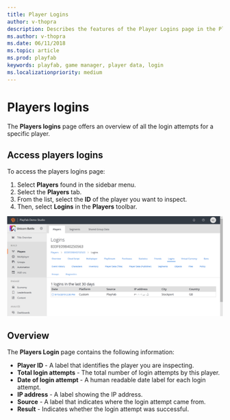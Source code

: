```yaml
---
title: Player Logins
author: v-thopra
description: Describes the features of the Player Logins page in the PlayFab Game Manager.
ms.author: v-thopra
ms.date: 06/11/2018
ms.topic: article
ms.prod: playfab
keywords: playfab, game manager, player data, login
ms.localizationpriority: medium
---
```


# Players logins

The **Players logins** page offers an overview of all the login attempts for a specific player.

## Access players logins

To access the players logins page:

1. Select **Players** found in the sidebar menu.
2. Select the  **Players** tab.
3. From the list, select the **ID** of the player you want to inspect.
4. Then, select **Logins** in the **Players** toolbar.

![Game Manager - Access Player Logins](media/tutorials/game-manager-access-player-logins.png)  

## Overview

The **Players Login** page contains the following information:

- **Player ID** - A label that identifies the player you are inspecting.
- **Total login attempts** - The total number of login attempts by this player.
- **Date of login attempt** - A human readable date label for each login attempt.
- **IP address** - A label showing the IP address.
- **Source** - A label that indicates where the login attempt came from.
- **Result** - Indicates whether the login attempt was successful.
